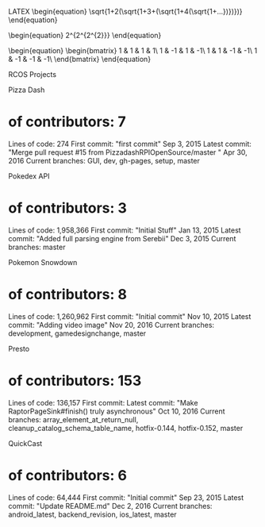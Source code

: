 LATEX
\begin{equation}
\sqrt{1+2(\sqrt{1+3+(\sqrt{1+4(\sqrt{1+...})})})}
\end{equation}

\begin{equation} 
2^{2^{2^{2}}}
\end{equation}


\begin{equation} 
\begin{bmatrix} 
1 & 1 & 1 & 1\\
1 & -1 & 1 & -1\\
1 & 1 & -1 & -1\\
1 & -1 & -1 & -1\\
\end{bmatrix}
\end{equation}


RCOS Projects


Pizza Dash

# of contributors: 7
Lines of code: 274
First commit: "first commit" Sep 3, 2015
Latest commit: "Merge pull request #15 from PizzadashRPIOpenSource/master " Apr 30, 2016
Current branches: GUI, dev, gh-pages, setup, master

Pokedex API

# of contributors: 3
Lines of code: 1,958,366
First commit: "Initial Stuff" Jan 13, 2015
Latest commit: "Added full parsing engine from Serebii" Dec 3, 2015
Current branches: master

Pokemon Snowdown

# of contributors: 8
Lines of code: 1,260,962
First commit: "Initial commit" Nov 10, 2015
Latest commit: "Adding video image" Nov 20, 2016
Current branches: development, gamedesignchange, master

Presto

# of contributors: 153
Lines of code: 136,157
First commit: 
Latest commit: "Make RaptorPageSink#finish() truly asynchronous" Oct 10, 2016
Current branches: array_element_at_return_null, cleanup_catalog_schema_table_name, hotfix-0.144, hotfix-0.152, master

QuickCast

# of contributors: 6
Lines of code: 64,444
First commit: "Initial commit" Sep 23, 2015
Latest commit: "Update README.md" Dec 2, 2016
Current branches: android_latest, backend_revision, ios_latest, master


